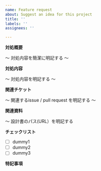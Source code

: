 ```yaml
---
name: Feature request
about: Suggest an idea for this project
title: ''
labels: ''
assignees: ''

---
```


**対処概要**

 ～ 対処内容を簡潔に明記する ～

**対処内容**

 ～ 対処内容を明記する ～

**関連チケット**

 ～ 関連するissue / pull request を明記する ～

**関連資料**

 ～ 設計書のパス(URL）を明記する

**チェックリスト**

  - [ ] dummy1
  - [ ] dummy2
  - [ ] dummy3

**特記事項**
